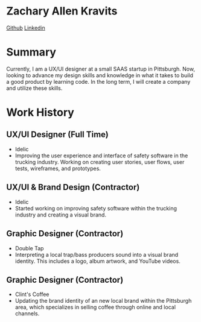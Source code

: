 # Zachary Allen Kravits

[Github](zakuxdesign.github.io)
[Linkedin](https://www.linkedin.com/in/zachary-allen-kravits/)

# Summary
Currently, I am a UX/UI designer at a small SAAS startup in Pittsburgh. Now, looking to advance my design skills and knowledge in what it takes to build a good product by learning code. In the long term, I will create a company and utilize these skills.

# Work History

## UX/UI Designer (Full Time)
* Idelic
* Improving the user experience and interface of safety software in the trucking industry. Working on creating user stories, user flows, user tests, wireframes, and prototypes.

## UX/UI & Brand Design (Contractor)
* Idelic
* Started working on improving safety software within the trucking industry and creating a visual brand.

## Graphic Designer (Contractor)
* Double Tap
* Interpreting a local trap/bass producers sound into a visual brand identity. This includes a logo, album artwork, and YouTube videos.

## Graphic Designer (Contractor)
* Clint's Coffee
* Updating the brand identity of an new local brand within the Pittsburgh area, which specializes in selling coffee through online and local channels.


